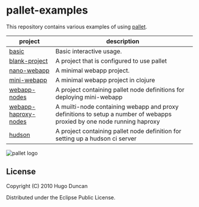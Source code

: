 # pallet-examples

This repository contains various examples of using
[pallet](https://github.com/hugoduncan/pallet).

<table>
  <thead><tr><th>project</th><th>description</th></tr></thead>
  <tbody>
    <tr>
      <td><a href="pallet-examples/tree/master/basic/">basic</a></td>
      <td>Basic interactive usage.</td>
    </tr>
    <tr>
      <td><a href="pallet-examples/tree/master/blank-project/">blank-project</a></td>
      <td>A project that is configured to use pallet</td>
    </tr>
    <tr>
      <td><a href="pallet-examples/tree/master/nano-webapp/">nano-webapp</a></td>
      <td>A minimal webapp project.</td>
    </tr>
    <tr>
      <td><a href="pallet-examples/tree/master/mini-webapp/">mini-webapp</a></td>
      <td>A minimal webapp project in clojure</td>
    </tr>
    <tr>
      <td><a href="pallet-examples/tree/master/webapp-nodes/">webapp-nodes</a></td>
      <td>A project containing pallet node definitions for deploying mini-webapp</td>
    </tr>
    <tr>
        <td><a href="pallet-examples/tree/master/webapp-haproxy-nodes/">webapp-haproxy-nodes</a></td>
        <td>A muilti-node containing webapp and proxy definitions to setup a number of webapps proxied by one node running haproxy</td>
    </tr>
    <tr>
      <td><a href="pallet-examples/tree/master/hudson/">hudson</a></td>
      <td>A project containing pallet node definition for setting up a hudson ci server</td>
    </tr>
  </tbody>
</table>

![pallet logo](https://github.com/downloads/hugoduncan/pallet/pallet-logo.png)

## License

Copyright (C) 2010 Hugo Duncan

Distributed under the Eclipse Public License.
